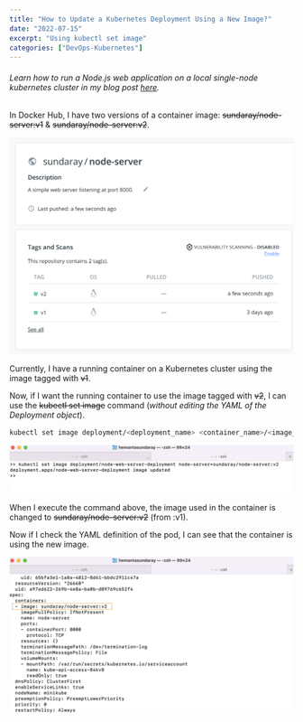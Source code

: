 ```yaml
---
title: "How to Update a Kubernetes Deployment Using a New Image?"
date: "2022-07-15"
excerpt: "Using kubectl set image"
categories: ["DevOps-Kubernetes"]
---
```


###### Learn how to run a Node.js web application on a local single-node kubernetes cluster in my blog post [here](https://hemanta.io/kubernetes-tutorial-run-a-nodejs-web-application-on-a-local-single-node-kubernetes-cluster-using-minikube-and-kubectl/).

In Docker Hub, I have two versions of a container image: ~~sundaray/node-server:v1~~ & ~~sundaray/node-server:v2~~.

![Docker Hub Images](../images/deploy/image-versions.png)

Currently, I have a running container on a Kubernetes cluster using the image tagged with ~~v1~~.

Now, if I want the running container to use the image tagged with ~~v2~~, I can use the ~~kubectl set image~~ command (_without editing the YAML of the Deployment object_).

```sh {numberLines}
kubectl set image deployment/<deployment_name> <container_name>/<image_name>:<tag_name>
```

![Container Image Update](../images/deploy/image-update.png)

When I execute the command above, the image used in the container is changed to ~~sundaray/node-server:v2~~ (from :v1).

Now if I check the YAML definition of the pod, I can see that the container is using the new image.

![Container Image](../images/deploy/image-name.png)
